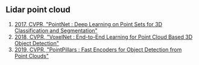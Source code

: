 ## Lidar point cloud
1. [2017, CVPR, "PointNet : Deep Learning on Point Sets for 3D Classification and Segmentation"](https://openaccess.thecvf.com/content_cvpr_2017/html/Qi_PointNet_Deep_Learning_CVPR_2017_paper.html)
2. [2018, CVPR, "VoxelNet : End-to-End Learning for Point Cloud Based 3D Object Detection"](https://openaccess.thecvf.com/content_cvpr_2018/html/Zhou_VoxelNet_End-to-End_Learning_CVPR_2018_paper.html)
3. [2019, CVPR, "PointPillars : Fast Encoders for Object Detection from Point Clouds"](https://openaccess.thecvf.com/content_CVPR_2019/html/Lang_PointPillars_Fast_Encoders_for_Object_Detection_From_Point_Clouds_CVPR_2019_paper.html)